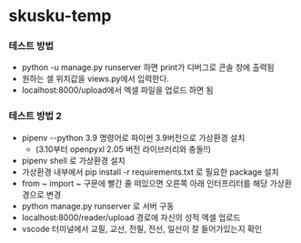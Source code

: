 # skusku-temp

### 테스트 방법
* python -u manage.py runserver 하면 print가 디버그로 콘솔 창에 출력됨
* 원하는 셀 위치값을 views.py에서 입력한다.
* localhost:8000/upload에서 엑셀 파일을 업로드 하면 됨

### 테스트 방법 2
* pipenv --python 3.9 명령어로 파이썬 3.9버전으로 가상환경 설치
  * (3.10부터 openpyxl 2.05 버전 라이브러리와 충돌!!)
* pipenv shell 로 가상환경 설치
* 가상환경 내부에서 pip install -r requirements.txt 로 필요한 package 설치
* from ~ import ~ 구문에 빨간 줄 떠있으면 오른쪽 아래 인터프리터를 해당 가상환경으로 변경
* python manage.py runserver 로 서버 구동
* localhost:8000/reader/upload 경로에 자신의 성적 엑셀 업로드
* vscode 터미널에서 교필, 교선, 전필, 전선, 일선이 잘 들어가있는지 확인
